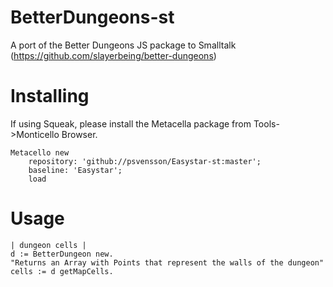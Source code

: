 # BetterDungeons-st
A port of the Better Dungeons JS package to Smalltalk (https://github.com/slayerbeing/better-dungeons)

# Installing
If using Squeak, please install the Metacella package from Tools->Monticello Browser.
```Smalltalk
Metacello new
    repository: 'github://psvensson/Easystar-st:master';
    baseline: 'Easystar';
    load
```    
# Usage
```Smalltalk
| dungeon cells |
d := BetterDungeon new.
"Returns an Array with Points that represent the walls of the dungeon"
cells := d getMapCells.
```

